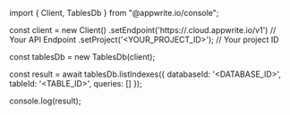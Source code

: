 import { Client, TablesDb } from "@appwrite.io/console";

const client = new Client()
    .setEndpoint('https://<REGION>.cloud.appwrite.io/v1') // Your API Endpoint
    .setProject('<YOUR_PROJECT_ID>'); // Your project ID

const tablesDb = new TablesDb(client);

const result = await tablesDb.listIndexes({
    databaseId: '<DATABASE_ID>',
    tableId: '<TABLE_ID>',
    queries: []
});

console.log(result);
